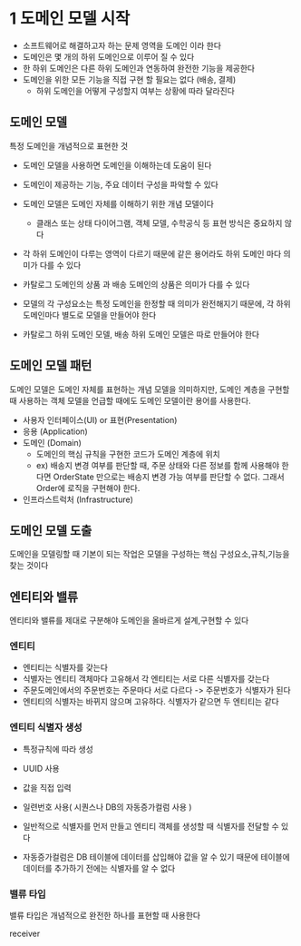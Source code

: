 # 1 도메인 모델 시작

- 소프트웨어로 해결하고자 하는 문제 영역을 도메인 이라 한다
- 도메인은 몇 개의 하위 도메인으로 이루어 질 수 있다
- 한 하위 도메인은 다른 하위 도메인과 연동하여 완전한 기능을 제공한다
- 도메인을 위한 모든 기능을 직접 구현 할 필요는 없다 (배송, 결제)
  - 하위 도메인을 어떻게 구성할지 여부는 상황에 따라 달라진다

## 도메인 모델

특정 도메인을 개념적으로 표현한 것

- 도메인 모델을 사용하면 도메인을 이해하는데 도움이 된다
- 도메인이 제공하는 기능, 주요 데이터 구성을 파악할 수 있다
- 도메인 모델은 도메인 자체를 이해하기 위한 개념 모델이다
  - 클래스 또는 상태 다이어그램, 객체 모델, 수학공식 등 표현 방식은 중요하지 않다

- 각 하위 도메인이 다루는 영역이 다르기 때문에 같은 용어라도 하위 도메인 마다 의미가 다를 수 있다
- 카탈로그 도메인의 상품 과 배송 도메인의 상품은 의미가 다를 수 있다
- 모델의 각 구성요소는 특정 도메인을 한정할 때 의미가 완전해지기 때문에, 각 하위 도메인마다 별도로 모델을 만들어야 한다
- 카탈로그 하위 도메인 모델, 배송 하위 도메인 모델은 따로 만들어야 한다

## 도메인 모델 패턴

도메인 모델은 도메인 자체를 표현하는 개념 모델을 의미하지만,
도메인 계층을 구현할 때 사용하는 객체 모델을 언급할 때에도 도메인 모델이란 용어를 사용한다.


- 사용자 인터페이스(UI) or 표현(Presentation)
- 응용 (Application)
- 도메인 (Domain)
  - 도메인의 핵심 규칙을 구현한 코드가 도메인 계층에 위치
  - ex) 배송지 변경 여부를 판단할 때, 주문 상태와 다른 정보를 함께 사용해야 한다면 OrderState 만으로는 배송지 변경 가능 여부를 판단할 수 없다. 그래서 Order에 로직을 구현해야 한다.
- 인프라스트럭처 (Infrastructure)


## 도메인 모델 도출

도메인을 모델링할 때 기본이 되는 작업은 모델을 구성하는 핵심 구성요소,규칙,기능을 찾는 것이다


## 엔티티와 밸류

엔티티와 밸류를 제대로 구분해야 도메인을 올바르게 설계,구현할 수 있다

### 엔티티

- 엔티티는 식별자를 갖는다
- 식별자는 엔티티 객체마다 고유해서 각 엔티티는 서로 다른 식별자를 갖는다
- 주문도메인에서의 주문번호는 주문마다 서로 다르다 -> 주문번호가 식별자가 된다
- 엔티티의 식별자는 바뀌지 않으며 고유하다. 식별자가 같으면 두 엔티티는 같다


### 엔티티 식별자 생성

- 특정규칙에 따라 생성
- UUID 사용
- 값을 직접 입력
- 일련번호 사용( 시퀀스나 DB의 자동증가컬럼 사용 )

- 일반적으로 식별자를 먼저 만들고 엔티티 객체를 생성할 때 식별자를 전달할 수 있다
- 자동증가컬럼은 DB 테이블에 데이터를 삽입해야 값을 알 수 있기 때문에 테이블에 데이터를 추가하기 전에는 식별자를 알 수 없다


### 밸류 타입

밸류 타입은 개념적으로 완전한 하나를 표현할 때 사용한다

receiver

